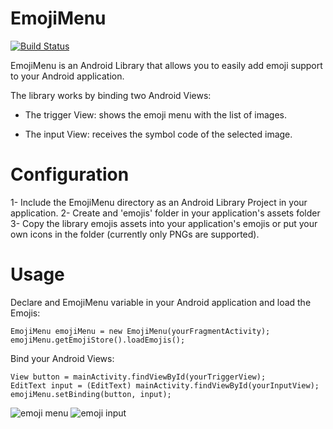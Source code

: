 # EmojiMenu

[![Build Status](https://travis-ci.org/crowdint/emojimenu.png?branch=master)](https://travis-ci.org/crowdint/emojimenu)

EmojiMenu is an Android Library that allows you to easily add emoji support to your Android application.

The library works by binding two Android Views:

- The trigger View: shows the emoji menu with the list of images.

- The input View: receives the symbol code of the selected image.

# Configuration

1- Include the EmojiMenu directory as an Android Library Project in your application.
2- Create and 'emojis' folder in your application's assets folder
3- Copy the library emojis assets into your application's emojis or put your own icons in the folder (currently only PNGs are supported).

# Usage

Declare and EmojiMenu variable in your Android application and load the Emojis:

    EmojiMenu emojiMenu = new EmojiMenu(yourFragmentActivity);
    emojiMenu.getEmojiStore().loadEmojis();

Bind your Android Views:

    View button = mainActivity.findViewById(yourTriggerView);
    EditText input = (EditText) mainActivity.findViewById(yourInputView);
    emojiMenu.setBinding(button, input);

![emoji menu]('https://github.com/crowdint/emojimenu/emoji-menu.png')
![emoji input]('https://github.com/crowdint/emojimenu/emoji-input.png')
